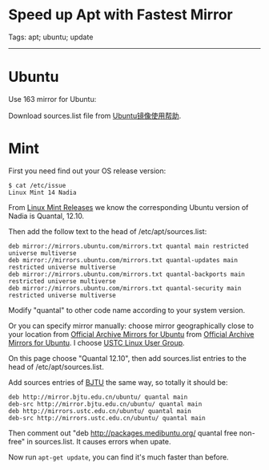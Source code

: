 # Speed up Apt with Fastest Mirror
Tags: apt; ubuntu; update

------

# Ubuntu

Use 163 mirror for Ubuntu:

Download sources.list file from [Ubuntu镜像使用帮助](http://mirrors.163.com/.help/ubuntu.html).

# Mint

First you need find out your OS release version:

    $ cat /etc/issue
    Linux Mint 14 Nadia

From [Linux Mint Releases](http://www.linuxmint.com/oldreleases.php)
we know the corresponding Ubuntu version of Nadia is Quantal, 12.10.

Then add the follow text to the head of /etc/apt/sources.list:

    deb mirror://mirrors.ubuntu.com/mirrors.txt quantal main restricted universe multiverse
    deb mirror://mirrors.ubuntu.com/mirrors.txt quantal-updates main restricted universe multiverse
    deb mirror://mirrors.ubuntu.com/mirrors.txt quantal-backports main restricted universe multiverse
    deb mirror://mirrors.ubuntu.com/mirrors.txt quantal-security main restricted universe multiverse

Modify "quantal" to other code name according to your system version.

Or you can specify mirror manually:
choose mirror geographically close to your location from
[Official Archive Mirrors for Ubuntu](https://launchpad.net/ubuntu/+archivemirrors)
from [Official Archive Mirrors for Ubuntu](https://launchpad.net/ubuntu/+archivemirrors).
I choose [USTC Linux User Group](https://launchpad.net/ubuntu/+mirror/mirrors.ustc.edu.cn-archive).

On this page choose "Quantal 12.10",
then add sources.list entries to the head of /etc/apt/sources.list.

Add sources entries of [BJTU](https://launchpad.net/ubuntu/+mirror/mirror.bjtu.edu.cn-archive) the same way, so totally it should be:

    deb http://mirror.bjtu.edu.cn/ubuntu/ quantal main 
    deb-src http://mirror.bjtu.edu.cn/ubuntu/ quantal main
    deb http://mirrors.ustc.edu.cn/ubuntu/ quantal main 
    deb-src http://mirrors.ustc.edu.cn/ubuntu/ quantal main 

Then comment out "deb http://packages.medibuntu.org/ quantal free non-free"
in sources.list. It causes errors when upate.

Now run `apt-get update`, you can find it's much faster than before.
